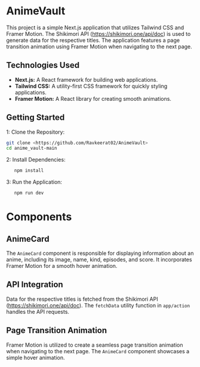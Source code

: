 # AnimeVault

This project is a simple Next.js application that utilizes Tailwind CSS and Framer Motion. The Shikimori API (https://shikimori.one/api/doc) is used to generate data for the respective titles. The application features a page transition animation using Framer Motion when navigating to the next page.

## Technologies Used

- **Next.js:** A React framework for building web applications.
- **Tailwind CSS:** A utility-first CSS framework for quickly styling applications.
- **Framer Motion:** A React library for creating smooth animations.

## Getting Started

1: Clone the Repository:
   ```bash
   git clone <https://github.com/Ravkeerat02/AnimeVault>
   cd anime_vault-main
   ```

2: Install Dependencies:
```bash
   npm install
```

3: Run the Application:
```bash
   npm run dev
   ```
# Components

## AnimeCard

The `AnimeCard` component is responsible for displaying information about an anime, including its image, name, kind, episodes, and score. It incorporates Framer Motion for a smooth hover animation.

## API Integration

Data for the respective titles is fetched from the Shikimori API (https://shikimori.one/api/doc). The `fetchData` utility function in `app/action` handles the API requests.

## Page Transition Animation

Framer Motion is utilized to create a seamless page transition animation when navigating to the next page. The `AnimeCard` component showcases a simple hover animation.





